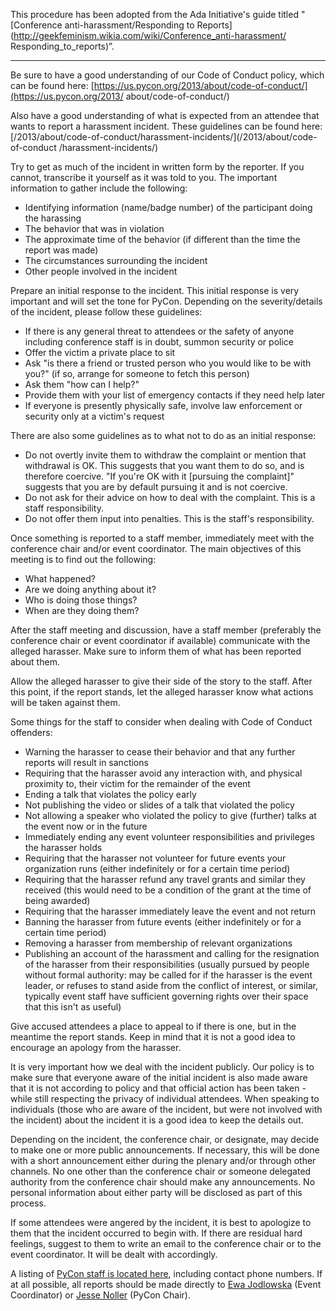 This procedure has been adopted from the Ada Initiative's guide titled
"[Conference anti-harassment/Responding to
Reports](http://geekfeminism.wikia.com/wiki/Conference_anti-harassment/
Responding_to_reports)”.

-------------------------------------------------------------------------------

Be sure to have a good understanding of our Code of Conduct policy, which can
be found here:
[https://us.pycon.org/2013/about/code-of-conduct/](https://us.pycon.org/2013/
about/code-of-conduct/)

Also have a good understanding of what is expected from an attendee that wants
to report a harassment incident. These guidelines can be found here:
[/2013/about/code-of-conduct/harassment-incidents/](/2013/about/code-of-conduct
/harassment-incidents/)

Try to get as much of the incident in written form by the reporter. If you
cannot, transcribe it yourself as it was told to you. The important information
to gather include the following:

- Identifying information (name/badge number) of the participant doing the 
  harassing
- The behavior that was in violation
- The approximate time of the behavior (if different than the time the report 
  was made)
- The circumstances surrounding the incident
- Other people involved in the incident

Prepare an initial response to the incident. This initial response is very
important and will set the tone for PyCon. Depending on the severity/details of
the incident, please follow these guidelines:

- If there is any general threat to attendees or the safety of anyone including 
  conference staff is in doubt, summon security or police
- Offer the victim a private place to sit
- Ask "is there a friend or trusted person who you would like to be with you?" 
  (if so, arrange for someone to fetch this person)
- Ask them "how can I help?"
- Provide them with your list of emergency contacts if they need help later
- If everyone is presently physically safe, involve law enforcement or security 
  only at a victim's request

There are also some guidelines as to what not to do as an initial response:

- Do not overtly invite them to withdraw the complaint or mention that 
  withdrawal is OK. This suggests that you want them to do so, and is therefore 
  coercive. "If you're OK with it [pursuing the complaint]" suggests that you 
  are by default pursuing it and is not coercive.
- Do not ask for their advice on how to deal with the complaint. This is a 
  staff responsibility.
- Do not offer them input into penalties. This is the staff's responsibility.

Once something is reported to a staff member, immediately meet with the
conference chair and/or event coordinator. The main objectives of this meeting
is to find out the following:

- What happened?
- Are we doing anything about it?
- Who is doing those things?
- When are they doing them?

After the staff meeting and discussion, have a staff member (preferably the
conference chair or event coordinator if available) communicate with the
alleged harasser. Make sure to inform them of what has been reported about
them.

Allow the alleged harasser to give their side of the story to the staff. After
this point, if the report stands, let the alleged harasser know what actions
will be taken against them.

Some things for the staff to consider when dealing with Code of Conduct
offenders:

- Warning the harasser to cease their behavior and that any further reports 
  will result in sanctions
- Requiring that the harasser avoid any interaction with, and physical 
  proximity to, their victim for the remainder of the event
- Ending a talk that violates the policy early
- Not publishing the video or slides of a talk that violated the policy
- Not allowing a speaker who violated the policy to give (further) talks at the 
  event now or in the future
- Immediately ending any event volunteer responsibilities and privileges the 
  harasser holds
- Requiring that the harasser not volunteer for future events your organization 
  runs (either indefinitely or for a certain time period)
- Requiring that the harasser refund any travel grants and similar they 
  received (this would need to be a condition of the grant at the time of being 
  awarded)
- Requiring that the harasser immediately leave the event and not return
- Banning the harasser from future events (either indefinitely or for a certain 
  time period)
- Removing a harasser from membership of relevant organizations
- Publishing an account of the harassment and calling for the resignation of 
  the harasser from their responsibilities (usually pursued by people without 
  formal authority: may be called for if the harasser is the event leader, or 
  refuses to stand aside from the conflict of interest, or similar, typically 
  event staff have sufficient governing rights over their space that this isn't 
  as useful)

Give accused attendees a place to appeal to if there is one, but in the
meantime the report stands. Keep in mind that it is not a good idea to
encourage an apology from the harasser.

It is very important how we deal with the incident publicly. Our policy is to
make sure that everyone aware of the initial incident is also made aware that
it is not according to policy and that official action has been taken - while
still respecting the privacy of individual attendees.  When speaking to
individuals (those who are aware of the incident, but were not involved with
the incident) about the incident it is a good idea to keep the details out.

Depending on the incident, the conference chair, or designate, may decide to
make one or more public announcements. If necessary, this will be done with a
short announcement either during the plenary and/or through other channels. No
one other than the conference chair or someone delegated authority from the
conference chair should make any announcements. No personal information about
either party will be disclosed as part of this process.

If some attendees were angered by the incident, it is best to apologize to them
that the incident occurred to begin with.  If there are residual hard feelings,
suggest to them to write an email to the conference chair or to the event
coordinator. It will be dealt with accordingly.

A listing of [PyCon staff is located here](/2013/about/staff/), including
contact phone numbers. If at all possible, all reports should be made directly
to [Ewa Jodlowska](mailto:ewa@python.org) (Event Coordinator) or [Jesse
Noller](mailto:jnoller@python.org) (PyCon Chair).
